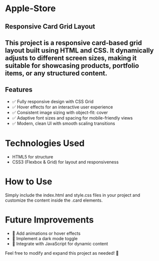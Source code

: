 # Apple-Store

## Responsive Card Grid Layout

## This project is a responsive card-based grid layout built using HTML and CSS. It dynamically adjusts to different screen sizes, making it suitable for showcasing products, portfolio items, or any structured content.

## Features
- ✅ Fully responsive design with CSS Grid
- ✅ Hover effects for an interactive user experience
- ✅ Consistent image sizing with object-fit: cover
- ✅ Adaptive font sizes and spacing for mobile-friendly views
- ✅ Modern, clean UI with smooth scaling transitions

# Technologies Used
- HTML5 for structure
- CSS3 (Flexbox & Grid) for layout and responsiveness

# How to Use
Simply include the index.html and style.css files in your project and customize the content inside the .card elements.

# Future Improvements
- 🔹 Add animations or hover effects
- 🔹 Implement a dark mode toggle
- 🔹 Integrate with JavaScript for dynamic content

Feel free to modify and expand this project as needed! 🚀

